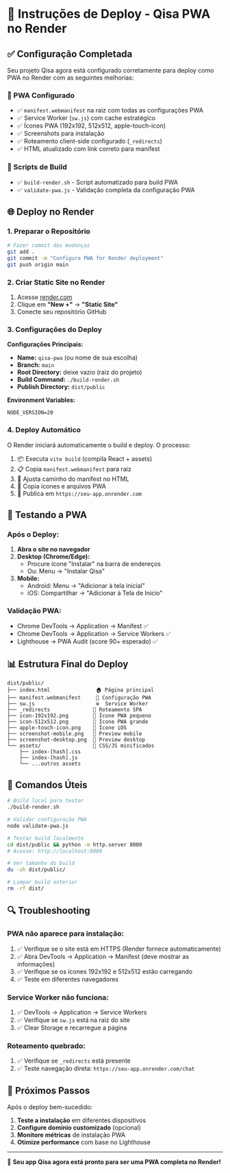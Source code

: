 # 🚀 Instruções de Deploy - Qisa PWA no Render

## ✅ Configuração Completada

Seu projeto Qisa agora está configurado corretamente para deploy como PWA no Render com as seguintes melhorias:

### 📱 PWA Configurado
- ✅ `manifest.webmanifest` na raiz com todas as configurações PWA
- ✅ Service Worker (`sw.js`) com cache estratégico
- ✅ Ícones PWA (192x192, 512x512, apple-touch-icon)
- ✅ Screenshots para instalação
- ✅ Roteamento client-side configurado (`_redirects`)
- ✅ HTML atualizado com link correto para manifest

### 🔧 Scripts de Build
- ✅ `build-render.sh` - Script automatizado para build PWA
- ✅ `validate-pwa.js` - Validação completa da configuração PWA

## 🌐 Deploy no Render

### 1. Preparar o Repositório
```bash
# Fazer commit das mudanças
git add .
git commit -m "Configure PWA for Render deployment"
git push origin main
```

### 2. Criar Static Site no Render

1. Acesse [render.com](https://render.com)
2. Clique em **"New +"** → **"Static Site"**
3. Conecte seu repositório GitHub

### 3. Configurações do Deploy

**Configurações Principais:**
- **Name:** `qisa-pwa` (ou nome de sua escolha)
- **Branch:** `main`
- **Root Directory:** deixe vazio (raiz do projeto)
- **Build Command:** `./build-render.sh`
- **Publish Directory:** `dist/public`

**Environment Variables:**
```
NODE_VERSION=20
```

### 4. Deploy Automático

O Render iniciará automaticamente o build e deploy. O processo:

1. 📦 Executa `vite build` (compila React + assets)
2. 📋 Copia `manifest.webmanifest` para raiz
3. 🔧 Ajusta caminho do manifest no HTML
4. 🎨 Copia ícones e arquivos PWA
5. 🚀 Publica em `https://seu-app.onrender.com`

## 🧪 Testando a PWA

### Após o Deploy:

1. **Abra o site no navegador**
2. **Desktop (Chrome/Edge):**
   - Procure ícone "Instalar" na barra de endereços
   - Ou: Menu → "Instalar Qisa"
3. **Mobile:**
   - Android: Menu → "Adicionar à tela inicial"
   - iOS: Compartilhar → "Adicionar à Tela de Início"

### Validação PWA:
- Chrome DevTools → Application → Manifest ✅
- Chrome DevTools → Application → Service Workers ✅
- Lighthouse → PWA Audit (score 90+ esperado) ✅

## 📊 Estrutura Final do Deploy

```
dist/public/
├── index.html               🏠 Página principal
├── manifest.webmanifest     📱 Configuração PWA
├── sw.js                    ⚙️  Service Worker
├── _redirects              🔄 Roteamento SPA
├── icon-192x192.png        🎨 Ícone PWA pequeno
├── icon-512x512.png        🎨 Ícone PWA grande
├── apple-touch-icon.png    🍎 Ícone iOS
├── screenshot-mobile.png   📸 Preview mobile
├── screenshot-desktop.png  📸 Preview desktop
└── assets/                 📁 CSS/JS minificados
    ├── index-[hash].css    
    ├── index-[hash].js     
    └── ...outros assets
```

## 🎯 Comandos Úteis

```bash
# Build local para testar
./build-render.sh

# Validar configuração PWA
node validate-pwa.js

# Testar build localmente
cd dist/public && python -m http.server 8000
# Acesse: http://localhost:8000

# Ver tamanho do build
du -sh dist/public/

# Limpar build anterior
rm -rf dist/
```

## 🔍 Troubleshooting

### PWA não aparece para instalação:
1. ✅ Verifique se o site está em HTTPS (Render fornece automaticamente)
2. ✅ Abra DevTools → Application → Manifest (deve mostrar as informações)
3. ✅ Verifique se os ícones 192x192 e 512x512 estão carregando
4. ✅ Teste em diferentes navegadores

### Service Worker não funciona:
1. ✅ DevTools → Application → Service Workers
2. ✅ Verifique se `sw.js` está na raiz do site
3. ✅ Clear Storage e recarregue a página

### Roteamento quebrado:
1. ✅ Verifique se `_redirects` está presente
2. ✅ Teste navegação direta: `https://seu-app.onrender.com/chat`

## 🎉 Próximos Passos

Após o deploy bem-sucedido:

1. **Teste a instalação** em diferentes dispositivos
2. **Configure domínio customizado** (opcional)
3. **Monitore métricas** de instalação PWA
4. **Otimize performance** com base no Lighthouse

---

🚀 **Seu app Qisa agora está pronto para ser uma PWA completa no Render!**